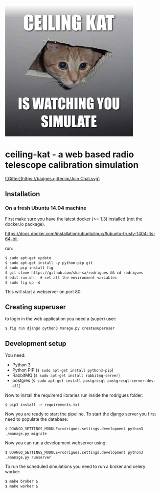 ![logo](./art/logo_new.jpg)

# ceiling-kat - a web based radio telescope calibration simulation

[![Gitter](https://badges.gitter.im/Join Chat.svg)](https://gitter.im/ska-sa/ceiling-kat?utm_source=badge&utm_medium=badge&utm_campaign=pr-badge&utm_content=badge)


## Installation

### On a fresh Ubuntu 14.04 machine

First make sure you have the latest docker (>= 1.3) installed (not the docker.io package).

https://docs.docker.com/installation/ubuntulinux/#ubuntu-trusty-1404-lts-64-bit

run:

    $ sudo apt-get update
    $ sudo apt-get install -y python-pip git
    $ sudo pip install fig
    $ git clone https://github.com/ska-sa/rodrigues && cd rodrigues
    $ edit run.sh   # set all the environment variables
    $ sudo fig up -d

This will start a webserver on port 80.

## Creating superuser

to login in the web application you need a (super) user:

    $ fig run django python3 manage.py createsuperuser

## Development setup


You need:

   * Python 3
   * Python PIP (`$ sudo apt-get install python3-pip`)
   * RabbitMQ (`$ sudo apt-get install rabbitmq-server`)
   * postgres (`$ sudo apt-get install postgresql postgresql-server-dev-all`)

Now to install the requirered libraries run inside the rodrigues folder:

    $ pip3 install -r requirements.txt

Now you are ready to start the pipeline. To start the django server you first need to populate the database:

    $ DJANGO_SETTINGS_MODULE=rodrigues.settings.development python3 ./manage.py migrate

Now you can run a development webserver using:

    $ DJANGO_SETTINGS_MODULE=rodrigues.settings.development python3 ./manage.py runserver

To run the scheduled simulations you need to run a broker and celery worker:

    $ make broker &
    $ make worker &

